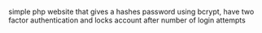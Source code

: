 simple php website that gives a hashes password using bcrypt, have two factor authentication and locks account after number of login attempts
